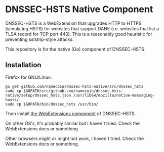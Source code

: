 # DNSSEC-HSTS Native Component

DNSSEC-HSTS is a WebExtension that upgrades HTTP to HTTPS (simulating HSTS) for websites that support DANE (i.e. websites that list a TLSA record for TCP port 443).  This is a reasonably good heuristic for preventing sslstrip-style attacks.

This repository is for the native (Go) component of DNSSEC-HSTS.

## Installation

Firefox for GNU/Linux:

~~~
go get github.com/namecoin/dnssec-hsts-native/src/dnssec_hsts
sudo cp $GOPATH/src/github.com/namecoin/dnssec-hsts-native/setup/dnssec_hsts.json /usr/lib64/mozilla/native-messaging-hosts/
sudo cp $GOPATH/bin/dnssec_hsts /usr/bin/
~~~

Then install [the WebExtensions component](https://github.com/namecoin/dnssec-hsts) of DNSSEC-HSTS.

On other OS's, it's probably similar but I haven't tried.  Check the WebExtensions docs or something.

Other browsers might or might not work, I haven't tried.  Check the WebExtensions docs or something.
